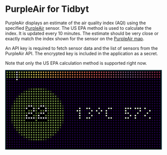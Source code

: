 # PurpleAir for Tidbyt

PurpleAir displays an estimate of the air quality index (AQI) using the specified [PurpleAir](https://www.purpleair.com) sensor. The US EPA method is used to calculate the index. It is updated every 10 minutes. The estimate should be very close or exactly match the index shown for the sensor on the [PurpleAir map](https://map.purpleair.com/1/mAQI/a0/p604800/cC5?select=33997#15.38/37.828489/-122.42342).

An API key is required to fetch sensor data and the list of sensors from the PurpleAir API. The encrypted key is included in the application as a secret.

Note that only the US EPA calculation method is supported right now.

![PurpleAir for Tidbyt](screenshot.png)